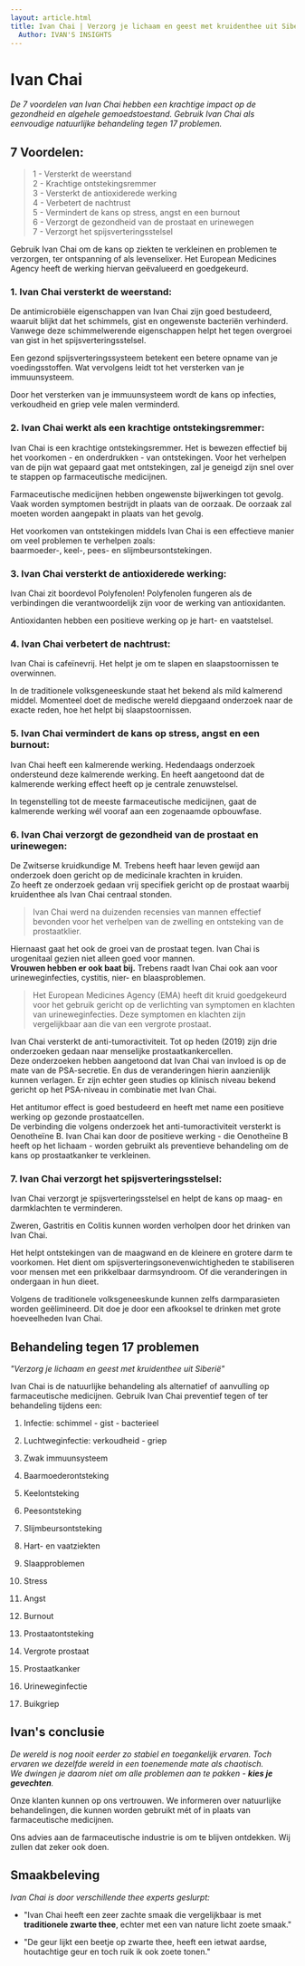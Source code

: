 ```yaml
---
layout: article.html
title: Ivan Chai | Verzorg je lichaam en geest met kruidenthee uit Siberië
  Author: IVAN'S INSIGHTS
---
```

# Ivan Chai

_De 7 voordelen van Ivan Chai hebben een krachtige impact op de gezondheid en algehele gemoedstoestand. Gebruik Ivan Chai als eenvoudige natuurlijke behandeling tegen 17 problemen._

## 7 Voordelen:

> 1 - Versterkt de weerstand <br>
> 2 - Krachtige ontstekingsremmer <br>
> 3 - Versterkt de antioxiderede werking <br>
> 4 - Verbetert de nachtrust <br>
> 5 - Vermindert de kans op stress, angst en een burnout <br>
> 6 - Verzorgt de gezondheid van de prostaat en urinewegen <br>
> 7 - Verzorgt het spijsverteringsstelsel

Gebruik Ivan Chai om de kans op ziekten te verkleinen en problemen te verzorgen, ter ontspanning of als levenselixer.
Het European Medicines Agency heeft de werking hiervan geëvalueerd en goedgekeurd.

### 1. Ivan Chai versterkt de weerstand:

De antimicrobiële eigenschappen van Ivan Chai zijn goed bestudeerd, waaruit blijkt dat het schimmels, gist en ongewenste bacteriën verhinderd.
Vanwege deze schimmelwerende eigenschappen helpt het tegen overgroei van gist in het spijsverteringsstelsel.

Een gezond spijsverteringssysteem betekent een betere opname van je voedingsstoffen. Wat vervolgens leidt tot het versterken van je immuunsysteem.

Door het versterken van je immuunsysteem wordt de kans op infecties, verkoudheid en griep vele malen verminderd.

### 2. Ivan Chai werkt als een krachtige ontstekingsremmer:

Ivan Chai is een krachtige ontstekingsremmer. Het is bewezen effectief bij het voorkomen - en onderdrukken - van ontstekingen. Voor het verhelpen van de pijn wat gepaard gaat met ontstekingen, zal je geneigd zijn snel over te stappen op farmaceutische medicijnen.

Farmaceutische medicijnen hebben ongewenste bijwerkingen tot gevolg. Vaak worden symptomen bestrijdt in plaats van de oorzaak. De oorzaak zal moeten worden aangepakt in plaats van het gevolg. 

Het voorkomen van ontstekingen middels Ivan Chai is een effectieve manier om veel problemen te verhelpen zoals: <br>
baarmoeder-, keel-, pees- en slijmbeursontstekingen.

### 3. Ivan Chai versterkt de antioxiderede werking:

Ivan Chai zit boordevol Polyfenolen! Polyfenolen fungeren als de verbindingen die verantwoordelijk zijn voor de werking van antioxidanten.

Antioxidanten hebben een positieve werking op je hart- en vaatstelsel.

### 4. Ivan Chai verbetert de nachtrust:

Ivan Chai is cafeïnevrij. Het helpt je om te slapen en slaapstoornissen te overwinnen.

In de traditionele volksgeneeskunde staat het bekend als mild kalmerend middel. Momenteel doet de medische wereld diepgaand onderzoek naar de exacte reden, hoe het helpt bij slaapstoornissen.

### 5. Ivan Chai vermindert de kans op stress, angst en een burnout:

Ivan Chai heeft een kalmerende werking. Hedendaags onderzoek ondersteund deze kalmerende werking. En heeft aangetoond dat de kalmerende werking effect heeft op je centrale zenuwstelsel.

In tegenstelling tot de meeste farmaceutische medicijnen, gaat de kalmerende werking wél vooraf aan een zogenaamde opbouwfase.

### 6. Ivan Chai verzorgt de gezondheid van de prostaat en urinewegen:

De Zwitserse kruidkundige M. Trebens heeft haar leven gewijd aan onderzoek doen gericht op de medicinale krachten in kruiden. <br>
Zo heeft ze onderzoek gedaan vrij specifiek gericht op de prostaat waarbij kruidenthee als Ivan Chai centraal stonden.

> Ivan Chai werd na duizenden recensies van mannen effectief bevonden voor het verhelpen van de zwelling en ontsteking van de prostaatklier.

Hiernaast gaat het ook de groei van de prostaat tegen. Ivan Chai is urogenitaal gezien niet alleen goed voor mannen. <br>
**Vrouwen hebben er ook baat bij.** Trebens raadt Ivan Chai ook aan voor urineweginfecties, cystitis, nier- en blaasproblemen.

> Het European Medicines Agency (EMA) heeft dit kruid goedgekeurd voor het gebruik gericht op de verlichting van symptomen en klachten van urineweginfecties. Deze symptomen en klachten zijn vergelijkbaar aan die van een vergrote prostaat.

Ivan Chai versterkt de anti-tumoractiviteit. Tot op heden (2019) zijn drie onderzoeken gedaan naar menselijke prostaatkankercellen. <br>
Deze onderzoeken hebben aangetoond dat Ivan Chai van invloed is op de mate van de PSA-secretie. En dus de veranderingen hierin aanzienlijk kunnen verlagen. Er zijn echter geen studies op klinisch niveau bekend gericht op het PSA-niveau in combinatie met Ivan Chai.

Het antitumor effect is goed bestudeerd en heeft met name een positieve werking op gezonde prostaatcellen. <br>
De verbinding die volgens onderzoek het anti-tumoractiviteit versterkt is Oenotheïne B.
Ivan Chai kan door de positieve werking - die Oenotheïne B heeft op het lichaam - worden gebruikt als preventieve behandeling om de kans op prostaatkanker te verkleinen.

### 7. Ivan Chai verzorgt het spijsverteringsstelsel:

Ivan Chai verzorgt je spijsverteringsstelsel en helpt de kans op maag- en darmklachten te verminderen.

Zweren, Gastritis en Colitis kunnen worden verholpen door het drinken van Ivan Chai.

Het helpt ontstekingen van de maagwand en de kleinere en grotere darm te voorkomen. Het dient om spijsverteringsonevenwichtigheden te stabiliseren voor mensen met een prikkelbaar darmsyndroom. Of die veranderingen in ondergaan in hun dieet.

Volgens de traditionele volksgeneeskunde kunnen zelfs darmparasieten worden geëlimineerd. Dit doe je door een afkooksel te drinken met grote hoeveelheden Ivan Chai.


## Behandeling tegen 17 problemen
_"Verzorg je lichaam en geest met kruidenthee uit Siberië"_

Ivan Chai is de natuurlijke behandeling als alternatief of aanvulling op farmaceutische medicijnen. Gebruik Ivan Chai preventief tegen of ter behandeling tijdens een:

1. Infectie: schimmel - gist - bacterieel

2. Luchtweginfectie: verkoudheid - griep

3. Zwak immuunsysteem

4. Baarmoederontsteking

5. Keelontsteking

6. Peesontsteking

7. Slijmbeursontsteking

8. Hart- en vaatziekten

9. Slaapproblemen

10. Stress

11. Angst

12. Burnout

13. Prostaatontsteking

14. Vergrote prostaat

15. Prostaatkanker

16. Urineweginfectie

17. Buikgriep


## Ivan's conclusie   

_De wereld is nog nooit eerder zo stabiel en toegankelijk ervaren. Toch ervaren we dezelfde wereld in een toenemende mate als chaotisch. <br>
We dwingen je daarom niet om alle problemen aan te pakken - **kies je gevechten**._

Onze klanten kunnen op ons vertrouwen. We informeren over natuurlijke behandelingen, die kunnen worden gebruikt mét of in plaats van farmaceutische medicijnen.

Ons advies aan de farmaceutische industrie is om te blijven ontdekken. Wij zullen dat zeker ook doen.


## Smaakbeleving

_Ivan Chai is door verschillende thee experts geslurpt:_

* "Ivan Chai heeft een zeer zachte smaak die vergelijkbaar is met **traditionele zwarte thee**, echter met een van nature licht zoete smaak."

* "De geur lijkt een beetje op zwarte thee, heeft een ietwat aardse, houtachtige geur en toch ruik ik ook zoete tonen."
